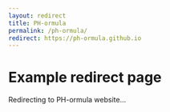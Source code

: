 ```yaml
---
layout: redirect
title: PH-ormula
permalink: /ph-ormula/
redirect: https://ph-ormula.github.io
---
```


# Example redirect page

Redirecting to PH-ormula website...
